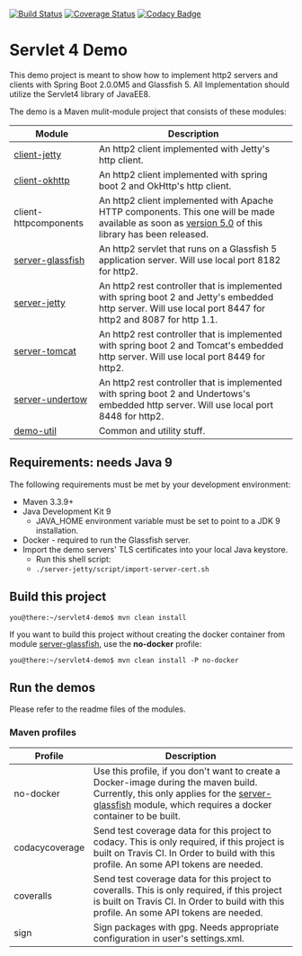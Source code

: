 [![Build Status](https://travis-ci.org/janweinschenker/servlet4-demo.svg?branch=master)](https://travis-ci.org/janweinschenker/servlet4-demo)
[![Coverage Status](https://coveralls.io/repos/github/janweinschenker/servlet4-demo/badge.svg?branch=master)](https://coveralls.io/github/janweinschenker/servlet4-demo?branch=master)
[![Codacy Badge](https://api.codacy.com/project/badge/Grade/edc5c255d56a4cbda004581f08678057)](https://www.codacy.com/app/janweinschenker/servlet4-demo?utm_source=github.com&amp;utm_medium=referral&amp;utm_content=janweinschenker/servlet4-demo&amp;utm_campaign=Badge_Grade)

# Servlet 4 Demo 

This demo project is meant to show how to implement http2 servers and clients with Spring Boot 2.0.0M5 and Glassfish 5. All Implementation should utilize
the Servlet4 library of JavaEE8.

The demo is a  Maven mulit-module project that consists of these modules:

| Module | Description |
| --- | --- |
| [client-jetty](client-jetty/README.md) | An http2 client implemented with Jetty's http client.|
| [client-okhttp](client-okhttp/README.md) | An http2 client implemented with spring boot 2 and OkHttp's http client. |
| client-httpcomponents| An http2 client implemented with Apache HTTP components. This one will be made available as soon as [version 5.0](https://hc.apache.org/httpcomponents-client-5.0.x/index.html) of this library has been released.|
| [server-glassfish](server-glassfish/README.md)| An http2 servlet that runs on a Glassfish 5 application server. Will use local port 8182 for http2.|
| [server-jetty](server-jetty/README.md) | An http2 rest controller that is implemented with spring boot 2 and Jetty's embedded http server. Will use local port 8447 for http2 and 8087 for http 1.1.|
| [server-tomcat](server-tomcat/README.md) | An http2 rest controller that is implemented with spring boot 2 and Tomcat's embedded http server. Will use local port 8449 for http2.|
| [server-undertow](server-undertow/README.md) | An http2 rest controller that is implemented with spring boot 2 and Undertows's embedded http server. Will use local port 8448 for http2.|
| [demo-util](demo-util/README.md) | Common and utility stuff. |

## Requirements: needs Java 9

The following requirements must be met by your development environment:

* Maven 3.3.9+
* Java Development Kit 9
  * JAVA_HOME environment variable must be set to point to a JDK 9 installation.
* Docker - required to run the Glassfish server.
* Import the demo servers' TLS certificates into your local Java keystore.
  * Run this shell script:
  * `./server-jetty/script/import-server-cert.sh`


## Build this project

```
you@there:~/servlet4-demo$ mvn clean install
```

If you want to build this project without creating the docker container from module [server-glassfish](server-glassfish/README.md), use the **no-docker** profile:

```
you@there:~/servlet4-demo$ mvn clean install -P no-docker
```

## Run the demos

Please refer to the readme files of the modules.

### Maven profiles

| Profile|Description|
|---|---|
| no-docker | Use this profile, if you don't want to create a Docker-image during the maven build. Currently, this only applies for the [server-glassfish](server-glassfish/README.md) module, which requires a docker container to be built.  |
| codacycoverage |Send test coverage data for this project to codacy. This is only required, if this project is built on Travis CI. In Order to build with this profile. An some API tokens are needed. |
| coveralls | Send test coverage data for this project to coveralls. This is only required, if this project is built on Travis CI. In Order to build with this profile. An some API tokens are needed. |
| sign | Sign packages with gpg. Needs appropriate configuration in user's settings.xml.|

